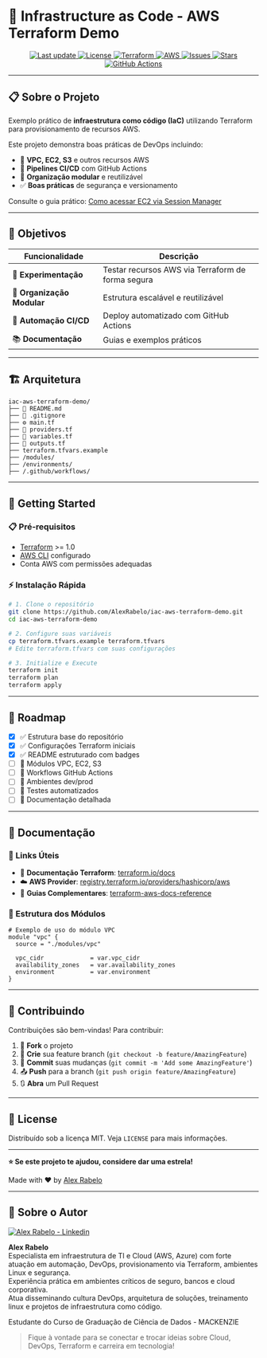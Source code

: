 # 🚀 Infrastructure as Code - AWS Terraform Demo

<p align="center">
  <a href="https://github.com/AlexRabelo/iac-aws-terraform-demo/commits/main">
    <img src="https://img.shields.io/github/last-commit/AlexRabelo/iac-aws-terraform-demo?style=flat-square" alt="Last update">
  </a>
  <a href="LICENSE">
    <img src="https://img.shields.io/github/license/AlexRabelo/iac-aws-terraform-demo?style=flat-square" alt="License">
  </a>
  <a href="https://www.terraform.io/">
    <img src="https://img.shields.io/badge/Terraform-1.0+-623CE4?style=flat-square&logo=terraform&logoColor=white" alt="Terraform">
  </a>
  <a href="https://aws.amazon.com/">
    <img src="https://img.shields.io/badge/AWS-Cloud-FF9900?style=flat-square&logo=amazon-aws&logoColor=white" alt="AWS">
  </a>
  <a href="https://github.com/AlexRabelo/iac-aws-terraform-demo/issues">
    <img src="https://img.shields.io/github/issues/AlexRabelo/iac-aws-terraform-demo?style=flat-square" alt="Issues">
  </a>
  <a href="https://github.com/AlexRabelo/iac-aws-terraform-demo/stargazers">
    <img src="https://img.shields.io/github/stars/AlexRabelo/iac-aws-terraform-demo?style=flat-square" alt="Stars">
  </a>
  <a href="https://github.com/features/actions">
    <img src="https://img.shields.io/badge/CI/CD-GitHub_Actions-2088FF?style=flat-square&logo=github-actions&logoColor=white" alt="GitHub Actions">
  </a>
</p>


---

## 📋 Sobre o Projeto

Exemplo prático de **infraestrutura como código (IaC)** utilizando Terraform para provisionamento de recursos AWS.

Este projeto demonstra boas práticas de DevOps incluindo:

- 🔧 **VPC, EC2, S3** e outros recursos AWS
- 🚀 **Pipelines CI/CD** com GitHub Actions  
- 📁 **Organização modular** e reutilizável
- ✅ **Boas práticas** de segurança e versionamento

Consulte o guia prático: [Como acessar EC2 via Session Manager](docs/session-manager-guide.md)

---

## 🎯 Objetivos

| Funcionalidade | Descrição |
|---------------|-----------|
| 🧪 **Experimentação** | Testar recursos AWS via Terraform de forma segura |
| 📐 **Organização Modular** | Estrutura escalável e reutilizável |
| 🔄 **Automação CI/CD** | Deploy automatizado com GitHub Actions |
| 📚 **Documentação** | Guias e exemplos práticos |

---

## 🏗️ Arquitetura

```
iac-aws-terraform-demo/
├── 📄 README.md
├── 🚫 .gitignore
├── ⚙️ main.tf
├── 🔌 providers.tf
├── 📝 variables.tf
├── 📝 outputs.tf
├── terraform.tfvars.example
├── /modules/
├── /environments/
├── /.github/workflows/

```

---

## 🚀 Getting Started

### 📋 Pré-requisitos

- [Terraform](https://www.terraform.io/downloads.html) >= 1.0
- [AWS CLI](https://aws.amazon.com/cli/) configurado
- Conta AWS com permissões adequadas

### ⚡ Instalação Rápida

```bash
# 1. Clone o repositório
git clone https://github.com/AlexRabelo/iac-aws-terraform-demo.git
cd iac-aws-terraform-demo

# 2. Configure suas variáveis
cp terraform.tfvars.example terraform.tfvars
# Edite terraform.tfvars com suas configurações

# 3. Initialize e Execute
terraform init
terraform plan
terraform apply
```

---

## 🚦 Roadmap

- [x] ✅ Estrutura base do repositório
- [x] ✅ Configurações Terraform iniciais
- [x] ✅ README estruturado com badges
- [ ] 🔄 Módulos VPC, EC2, S3
- [ ] 🔄 Workflows GitHub Actions
- [ ] 🔄 Ambientes dev/prod
- [ ] 🔄 Testes automatizados
- [ ] 🔄 Documentação detalhada

---

## 📖 Documentação

### 🔗 Links Úteis

- 📘 **Documentação Terraform**: [terraform.io/docs](https://www.terraform.io/docs)
- ☁️ **AWS Provider**: [registry.terraform.io/providers/hashicorp/aws](https://registry.terraform.io/providers/hashicorp/aws/latest/docs)
- 🎯 **Guias Complementares**: [terraform-aws-docs-reference](https://github.com/AlexRabelo/terraform-aws-docs-reference)

### 📁 Estrutura dos Módulos

```hcl
# Exemplo de uso do módulo VPC
module "vpc" {
  source = "./modules/vpc"
  
  vpc_cidr             = var.vpc_cidr
  availability_zones   = var.availability_zones
  environment          = var.environment
}
```

---

## 🤝 Contribuindo

Contribuições são bem-vindas! Para contribuir:

1. 🍴 **Fork** o projeto
2. 🌟 **Crie** sua feature branch (`git checkout -b feature/AmazingFeature`)
3. 💾 **Commit** suas mudanças (`git commit -m 'Add some AmazingFeature'`)
4. 📤 **Push** para a branch (`git push origin feature/AmazingFeature`)
5. 🔃 **Abra** um Pull Request

---

## 📄 License

Distribuído sob a licença MIT. Veja `LICENSE` para mais informações.

---

**⭐ Se este projeto te ajudou, considere dar uma estrela!**

Made with ❤️ by [Alex Rabelo](https://github.com/AlexRabelo)

---

## 👤 Sobre o Autor

[![Alex Rabelo - Linkedin](https://img.shields.io/badge/LinkedIn-Perfil-blue?logo=linkedin&logoColor=white&style=flat-square)](https://www.linkedin.com/in/alexrabelo/)

**Alex Rabelo**  
Especialista em infraestrutura de TI e Cloud (AWS, Azure) com forte atuação em automação, DevOps, provisionamento via Terraform, ambientes Linux e segurança.  
Experiência prática em ambientes críticos de seguro, bancos e cloud corporativa.  
Atua disseminando cultura DevOps, arquitetura de soluções, treinamento linux e projetos de infraestrutura como código.

Estudante do Curso de Graduação de Ciência de Dados - MACKENZIE

> Fique à vontade para se conectar e trocar ideias sobre Cloud, DevOps, Terraform e carreira em tecnologia!

